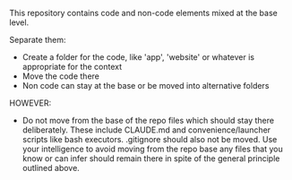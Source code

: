 This repository contains code and non-code elements mixed at the base level.

Separate them:

- Create a folder for the code, like 'app', 'website' or whatever is appropriate for the context
- Move the code there
- Non code can stay at the base or be moved into alternative folders

HOWEVER:

- Do not move from the base of the repo files which should stay there deliberately. These include CLAUDE.md and convenience/launcher scripts like bash executors. .gitignore should also not be moved. Use your intelligence to avoid moving from the repo base any files that you know or can infer should remain there in spite of the general principle outlined above.